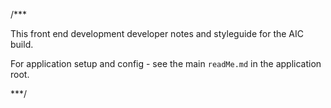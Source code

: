/***

This front end development developer notes and styleguide for the AIC build. 

For application setup and config - see the main `readMe.md` in the application root.

***/
